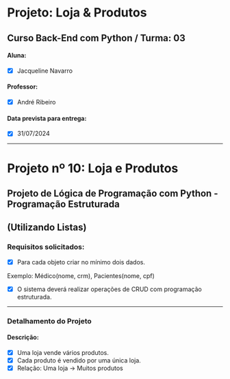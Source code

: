 # Projeto: Loja & Produtos 

## Curso Back-End com Python / Turma: 03

#### Aluna:  

- [x] Jacqueline Navarro  

#### Professor:  

- [x] André Ribeiro

#### Data prevista para entrega:  

- [x] 31/07/2024 

---

# Projeto nº 10: Loja e Produtos

## Projeto de Lógica de Programação com Python - Programação Estruturada
(Utilizando Listas)
---

### Requisitos solicitados:

- [x] Para cada objeto criar no mínimo dois dados.

Exemplo: Médico(nome, crm), Pacientes(nome, cpf)

- [x] O sistema deverá realizar operações de CRUD com programação estruturada.

---
### Detalhamento do Projeto

#### Descrição:

- [x] Uma loja vende vários produtos.
- [x] Cada produto é vendido por uma única loja.
- [x] Relação: Uma loja -> Muitos produtos